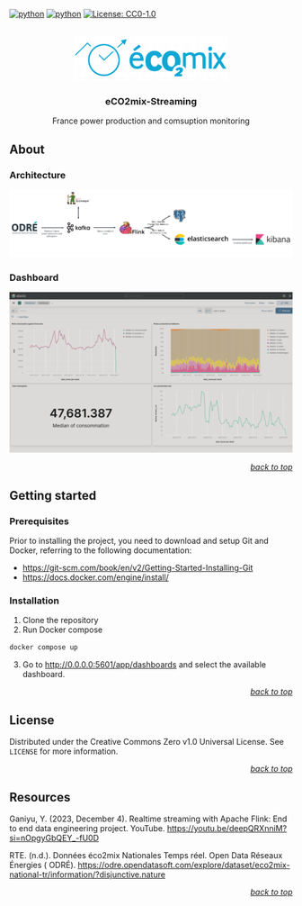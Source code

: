 <div id="top"></div>

<!-- PROJECT SHIELDS -->

[![python](https://badges.aleen42.com/src/python.svg)](https://www.python.org/)
[![python](https://badges.aleen42.com/src/java.svg)](https://www.java.com/)
[![License: CC0-1.0](https://img.shields.io/badge/License-CC0_1.0-lightgrey.svg)](http://creativecommons.org/publicdomain/zero/1.0/)

<!-- PROJECT LOGO -->

<br />

<div align="center">
    <a href="https://github.com/Luunynliny/eCO2mix-Streaming">
        <img src="imgs/eco2mix_logo.png" alt="Logo" height="80">
    </a>
    <h3 align="center">eCO2mix-Streaming</h3>
    <p align="center">
        France power production and comsuption monitoring
    </p>
</div>

<!-- ABOUT THE PROJECT -->

## About

### Architecture

<div align="center">
    <img src="imgs/architecture.png" alt="architecture">
</div>

### Dashboard

<div align="center">
    <img src="imgs/dashboard.png" alt="dashboard">
</div>

<p align="right"><a href="#top"><i>back to top</i></a></p>


<!-- GETTING STARTED -->

## Getting started

### Prerequisites

Prior to installing the project, you need to download and setup Git and Docker, referring to the following
documentation:

- https://git-scm.com/book/en/v2/Getting-Started-Installing-Git
- https://docs.docker.com/engine/install/

### Installation

1. Clone the repository
2. Run Docker compose

```bash
docker compose up
```

3. Go to http://0.0.0.0:5601/app/dashboards and select the available dashboard.

<p align="right"><a href="#top"><i>back to top</i></a></p>

## License

Distributed under the Creative Commons Zero v1.0 Universal License. See `LICENSE` for more information.

<p align="right"><a href="#top"><i>back to top</i></a></p>

<!-- RESOURCES -->

## Resources

Ganiyu, Y. (2023, December 4). Realtime streaming with Apache Flink: End to end data engineering project.
YouTube. https://youtu.be/deepQRXnniM?si=nOpgyGbQEY_-fU0D

RTE. (n.d.). Données éco2mix Nationales Temps réel. Open Data Réseaux Énergies (
ODRÉ). https://odre.opendatasoft.com/explore/dataset/eco2mix-national-tr/information/?disjunctive.nature

<p align="right"><a href="#top"><i>back to top</i></a></p>